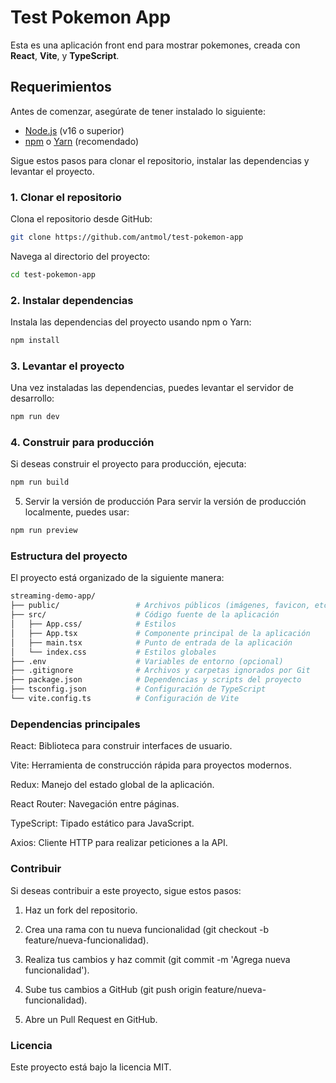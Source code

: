# Test Pokemon App

Esta es una aplicación front end para mostrar pokemones, creada con **React**, **Vite**, y **TypeScript**.

## Requerimientos

Antes de comenzar, asegúrate de tener instalado lo siguiente:

- [Node.js](https://nodejs.org/) (v16 o superior)
- [npm](https://www.npmjs.com/) o [Yarn](https://yarnpkg.com/) (recomendado)


Sigue estos pasos para clonar el repositorio, instalar las dependencias y levantar el proyecto.

### 1. Clonar el repositorio

Clona el repositorio desde GitHub:

```bash
git clone https://github.com/antmol/test-pokemon-app
```
Navega al directorio del proyecto:

```bash
cd test-pokemon-app
```
### 2. Instalar dependencias
Instala las dependencias del proyecto usando npm o Yarn:

```bash
npm install
```
### 3. Levantar el proyecto
Una vez instaladas las dependencias, puedes levantar el servidor de desarrollo:

```bash
npm run dev
```
### 4. Construir para producción
Si deseas construir el proyecto para producción, ejecuta:

```bash
npm run build
```
5. Servir la versión de producción
Para servir la versión de producción localmente, puedes usar:

```bash
npm run preview
```
### Estructura del proyecto
El proyecto está organizado de la siguiente manera:
```bash
streaming-demo-app/
├── public/                 # Archivos públicos (imágenes, favicon, etc.)
├── src/                    # Código fuente de la aplicación
│   ├── App.css/            # Estilos
│   ├── App.tsx             # Componente principal de la aplicación
│   ├── main.tsx            # Punto de entrada de la aplicación
│   └── index.css           # Estilos globales
├── .env                    # Variables de entorno (opcional)
├── .gitignore              # Archivos y carpetas ignorados por Git
├── package.json            # Dependencias y scripts del proyecto
├── tsconfig.json           # Configuración de TypeScript
└── vite.config.ts          # Configuración de Vite
```

### Dependencias principales
React: Biblioteca para construir interfaces de usuario.

Vite: Herramienta de construcción rápida para proyectos modernos.

Redux: Manejo del estado global de la aplicación.

React Router: Navegación entre páginas.

TypeScript: Tipado estático para JavaScript.

Axios: Cliente HTTP para realizar peticiones a la API.

### Contribuir
Si deseas contribuir a este proyecto, sigue estos pasos:

1. Haz un fork del repositorio.

2. Crea una rama con tu nueva funcionalidad (git checkout -b feature/nueva-funcionalidad).

3. Realiza tus cambios y haz commit (git commit -m 'Agrega nueva funcionalidad').

4. Sube tus cambios a GitHub (git push origin feature/nueva-funcionalidad).

5. Abre un Pull Request en GitHub.

### Licencia
Este proyecto está bajo la licencia MIT.
